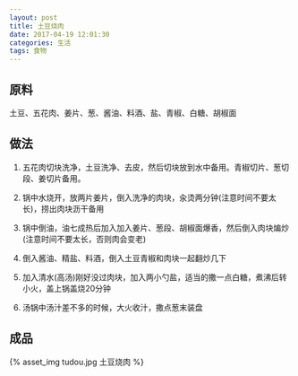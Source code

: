 ```yaml
---
layout: post
title: 土豆烧肉
date: 2017-04-19 12:01:30
categories: 生活
tags: 食物
---
```


## 原料

土豆、五花肉、姜片、葱、酱油、料酒、盐、青椒、白糖、胡椒面

## 做法

1. 五花肉切块洗净，土豆洗净、去皮，然后切块放到水中备用。青椒切片、葱切段、姜切片备用。

2. 锅中水烧开，放两片姜片，倒入洗净的肉块，汆烫两分钟(注意时间不要太长)，捞出肉块沥干备用

3. 锅中倒油，油七成热后加入加入姜片、葱段、胡椒面爆香，然后倒入肉块煸炒(注意时间不要太长，否则肉会变老)

4. 倒入酱油、精盐、料酒，倒入土豆青椒和肉块一起翻炒几下

5. 加入清水(高汤)刚好没过肉块，加入两小勺盐，适当的撒一点白糖，煮沸后转小火，盖上锅盖烧20分钟

6. 汤锅中汤汁差不多的时候，大火收汁，撒点葱末装盘

<!-- more -->

## 成品

{% asset_img tudou.jpg 土豆烧肉 %}


